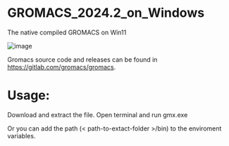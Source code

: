 # GROMACS_2024.2_on_Windows
The native compiled GROMACS on Win11

![image](https://github.com/slweng0321/GROMACS_2024_on_Windows/assets/126021966/f3d9e74c-b670-4971-9352-14a4d525d07b)

Gromacs source code and releases can be found in https://gitlab.com/gromacs/gromacs.

# Usage:
Download and extract the file. Open terminal and run gmx.exe

Or you can add the path (< path-to-extact-folder >/bin) to the enviroment variables.

